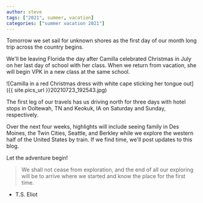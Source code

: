 ```yaml
---
author: steve
tags: ["2021", summer, vacation]
categories: ["summer vacation 2021"]
---
```

Tomorrow we set sail for unknown shores as the first day of our month long trip across the country begins.  

We'll be leaving Florida the day after Camilla celebrated Christmas in July on her last day of school with her class.  When we return from vacation, she will begin VPK in a new class at the same school.  

![Camilla in a red Christmas dress with white cape sticking her tongue out]({{ site.pics_url }}20210723_192543.jpg)

The first leg of our travels has us driving north for three days with hotel stops in Ooltewah, TN and Keokuk, IA on Saturday and Sunday, respectively.  

Over the next four weeks, highlights will include seeing family in Des Moines, the Twin Cities, Seattle, and Berkley while we explore the western half of the United States by train.  If we find time, we'll post updates to this blog.

Let the adventure begin!  

>We shall not cease from exploration, and the end of all our exploring will be to arrive where we started and know the place for the first time.  

- T.S. Eliot  
